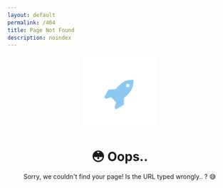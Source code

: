 ```yaml
---
layout: default
permalink: /404
title: Page Not Found
description: noindex
---
```



<!-- Header -->
<header id="header" class="alt">
    <span class="logo"><img src="images/logo.svg" alt="" /></span>
    <h1>😳 Oops..</h1>
    <p>Sorry, we couldn't find your page! Is the URL typed wrongly.. ? 😅</p>
</header>

